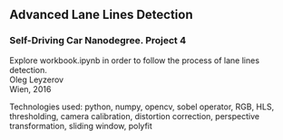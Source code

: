 
## Advanced Lane Lines Detection
### Self-Driving Car Nanodegree. Project 4
Explore workbook.ipynb in order to follow the process of lane lines detection.  
Oleg Leyzerov  
Wien, 2016  
  
Technologies used: python, numpy, opencv, sobel operator, RGB, HLS, thresholding, camera calibration, distortion correction, perspective transformation, sliding window, polyfit
